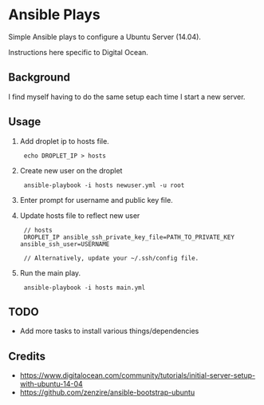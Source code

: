 # Ansible Plays
Simple Ansible plays to configure a Ubuntu Server (14.04).

Instructions here specific to Digital Ocean.

## Background
I find myself having to do the same setup each time I start a new server.

## Usage

1. Add droplet ip to hosts file.

        echo DROPLET_IP > hosts

2. Create new user on the droplet

        ansible-playbook -i hosts newuser.yml -u root

3. Enter prompt for username and public key file.

4. Update hosts file to reflect new user

        // hosts
        DROPLET_IP ansible_ssh_private_key_file=PATH_TO_PRIVATE_KEY ansible_ssh_user=USERNAME

        // Alternatively, update your ~/.ssh/config file.

5. Run the main play.

        ansible-playbook -i hosts main.yml


## TODO

- Add more tasks to install various things/dependencies

## Credits
- <https://www.digitalocean.com/community/tutorials/initial-server-setup-with-ubuntu-14-04>
- <https://github.com/zenzire/ansible-bootstrap-ubuntu>
